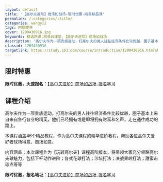 ```yaml
---
layout: default
title: '【高尔夫进阶】商场如战场-限时优惠-网易精品课'
permalink: /:categories/:title/
categories: wangyi2
tags: 网易提供
cover: 1209430916.jpg
keywords: 精选网课,网易云课堂,【高尔夫进阶】商场如战场
description: '高尔夫作为一项贵族运动，打高尔夫的男人往往经济条件比较优越，圈子基本上来自来自各行各业的精英，他们已经拥有或是即将拥有财'
classid: 1209430916
targetlink: https://study.163.com/course/introduction/1209430916.htm?share=1&shareId=1025206652&utm_campaign=share&utm_medium=iphoneShare&utm_source=&utm_u=1025206652
---
```


## 限时特惠

**限时优惠，火速报名**：[【高尔夫进阶】商场如战场-报名学习](https://study.163.com/course/introduction/1209430916.htm?share=1&shareId=1025206652&utm_campaign=share&utm_medium=iphoneShare&utm_source=&utm_u=1025206652)

## 课程介绍

高尔夫作为一项贵族运动，打高尔夫的男人往往经济条件比较优越，圈子基本上来自来自各行各业的精英，他们已经拥有或是即将拥有财富和名声，走在通往成功的路上。



本课程涵盖46个精品教程，作为高尔夫课程的精华进阶教程，帮助各位高尔夫爱好者球场得意、商场如意。



内容涵盖：本次课程作为【玩转高尔夫】课程高阶版本，将带领大家充分领略高尔夫球魅力，包括下杆动作进阶；各式花球打法；沙坑打法；决战果岭打法；甜蜜击球点等等

**限时优惠，报名地址**：[【高尔夫进阶】商场如战场-报名学习](https://study.163.com/course/introduction/1209430916.htm?share=1&shareId=1025206652&utm_campaign=share&utm_medium=iphoneShare&utm_source=&utm_u=1025206652)

